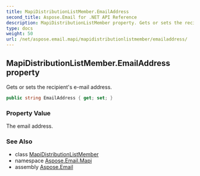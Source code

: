 ```yaml
---
title: MapiDistributionListMember.EmailAddress
second_title: Aspose.Email for .NET API Reference
description: MapiDistributionListMember property. Gets or sets the recipients email address
type: docs
weight: 50
url: /net/aspose.email.mapi/mapidistributionlistmember/emailaddress/
---
```

## MapiDistributionListMember.EmailAddress property

Gets or sets the recipient's e-mail address.

```csharp
public string EmailAddress { get; set; }
```

### Property Value

The email address.

### See Also

* class [MapiDistributionListMember](../)
* namespace [Aspose.Email.Mapi](../../mapidistributionlistmember/)
* assembly [Aspose.Email](../../../)


